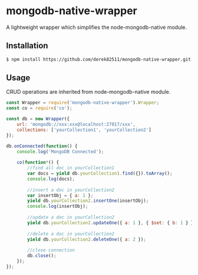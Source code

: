 # mongodb-native-wrapper
A lightweight wrapper which simplifies the node-mongodb-native module.

## Installation
```bash
$ npm install https://github.com/derek82511/mongodb-native-wrapper.git
```

## Usage
CRUD operations are inherited from node-mongodb-native module.

```js
const Wrapper = require('mongodb-native-wrapper').Wrapper;
const co = require('co');

const db = new Wrapper({
    url: 'mongodb://xxx:xxx@localhost:27017/xxx',
    collections: ['yourCollection1', 'yourCollection2']
});

db.onConnected(function() {
    console.log('MongoDB Connected');
    
    co(function*() {
        //find all doc in yourCollection1
        var docs = yield db.yourCollection1.find({}).toArray();
        console.log(docs);
        
        //insert a doc in yourCollection2
        var insertObj = { a: 1 };
        yield db.yourCollection2.insertOne(insertObj);
        console.log(insertObj);
        
        //update a doc in yourCollection2
        yield db.yourCollection2.updateOne({ a: 1 }, { $set: { b: 1 } });
        
        //delete a doc in yourCollection2
        yield db.yourCollection2.deleteOne({ a: 2 });
        
        //close connection
        db.close();
    });
});
```
